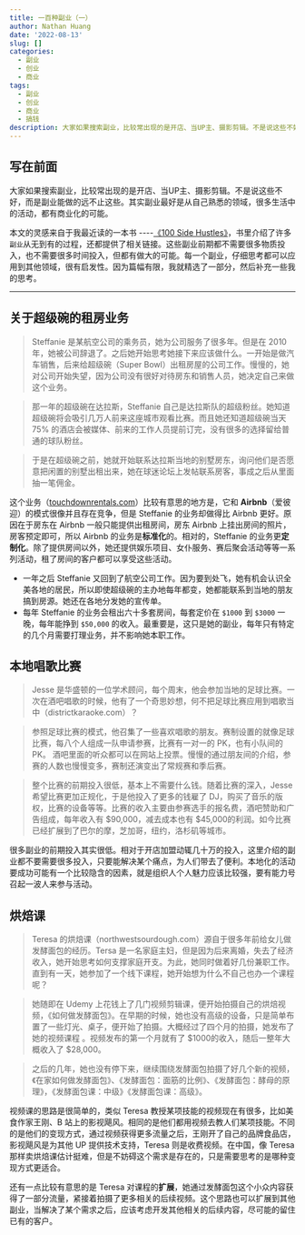 ```yaml
---
title: 一百种副业（一）
author: Nathan Huang
date: '2022-08-13'
slug: []
categories:
  - 副业
  - 创业
  - 商业
tags:
  - 副业
  - 创业
  - 商业
  - 搞钱
description: 大家如果搜索副业，比较常出现的是开店、当UP主、摄影剪辑。不是说这些不好，而是副业能做的远不止这些。副业最好是从自己熟悉的领域，很多生活中的活动，都有商业化的可能。
---
```





## 写在前面

大家如果搜索副业，比较常出现的是开店、当UP主、摄影剪辑。不是说这些不好，而是副业能做的远不止这些。其实副业最好是从自己熟悉的领域，很多生活中的活动，都有商业化的可能。

本文的灵感来自于我最近读的一本书 ----[《100 Side Hustles》](https://book.douban.com/subject/34436039/)，书里介绍了许多`副业`从无到有的过程，还都提供了相关链接。这些副业前期都不需要很多物质投入，也不需要很多时间投入，但都有做大的可能。每一个副业，仔细思考都可以应用到其他领域，很有启发性。因为篇幅有限，我就精选了一部分，然后补充一些我的思考。

---

## 关于超级碗的租房业务

> Steffanie 是某航空公司的乘务员，她为公司服务了很多年。但是在 2010 年，她被公司辞退了。之后她开始思考她接下来应该做什么。一开始是做汽车销售，后来给超级碗（Super Bowl）出租房屋的公司工作。慢慢的，她对公司开始失望，因为公司没有很好对待房东和销售人员，她决定自己来做这个业务。
> 

> 那一年的超级碗在达拉斯，Steffanie 自己是达拉斯队的超级粉丝。她知道超级碗将会吸引几万人前来这座城市观看比赛。而且她还知道超级碗当天 75% 的酒店会被媒体、前来的工作人员提前订完，没有很多的选择留给普通的球队粉丝。
> 

> 于是在超级碗之前，她就开始联系达拉斯当地的别墅房东，询问他们是否愿意把闲置的别墅出租出来，她在球迷论坛上发帖联系房客，事成之后从里面抽一笔佣金。
> 

这个业务（[touchdownrentals.com](https://www.touchdownrentals.com/)）比较有意思的地方是，它和 **Airbnb**（爱彼迎）的模式很像并且存在竞争，但是 Steffanie 的业务却做得比 Airbnb 更好。原因在于房东在 Airbnb 一般只能提供出租房间，房东 Airbnb 上挂出房间的照片，房客预定即可，所以 Airbnb 的业务是**标准化**的。相对的，Steffanie 的业务更**定制化**。除了提供房间以外，她还提供娱乐项目、女仆服务、赛后聚会活动等等一系列活动，租了房间的客户都可以享受这些活动。

- 一年之后 Steffanie 又回到了航空公司工作。因为要到处飞，她有机会认识全美各地的居民，所以即使超级碗的主办地每年都变，她都能联系到当地的朋友搞到房源。她还在各地分发她的宣传单。
- 每年 Steffanie 的业务会租出六十多套房间，每套定价在 `$1000` 到 `$3000` 一晚，每年能挣到 `$50,000` 的收入。最重要是，这只是她的副业，每年只有特定的几个月需要打理业务，并不影响她本职工作。

## 本地唱歌比赛

> Jesse 是华盛顿的一位学术顾问，每个周末，他会参加当地的足球比赛。一次在酒吧唱歌的时候，他有了一个奇思妙想，何不把足球比赛应用到唱歌当中（districtkaraoke.com）？
> 

> 参照足球比赛的模式，他召集了一些喜欢唱歌的朋友。赛制设置的就像足球比赛，每八个人组成一队申请参赛，比赛有一对一的 PK，也有小队间的 PK。 酒吧里面的听众都可以在网站上投票。慢慢的通过朋友间的介绍，参赛的人数也慢慢变多，赛制还演变出了常规赛和季后赛。
> 

> 整个比赛的前期投入很低，基本上不需要什么钱。随着比赛的深入，Jesse 希望比赛更加正规化，于是他投入了更多的钱雇了 DJ，购买了音乐的版权，比赛的设备等等。比赛的收入主要由参赛选手的报名费，酒吧赞助和广告组成，每年收入有 $90,000，减去成本也有 $45,000的利润。如今比赛已经扩展到了巴尔的摩，芝加哥，纽约，洛杉矶等城市。
> 

很多副业的前期投入其实很低。相对于开店加盟动辄几十万的投入，这里介绍的副业都不要需要很多投入，只要能解决某个痛点，为人们带去了便利。本地化的活动要成功可能有一个比较隐含的因素，就是组织人个人魅力应该比较强，要有能力号召起一波人来参与活动。

## 烘焙课

> Teresa 的烘焙课（northwestsourdough.com）源自于很多年前给女儿做发酵面包的经历。Tersa 是一名家庭主妇，但是因为后来离婚，失去了经济收入，她开始思考如何支撑家庭开支。为此，她同时做着好几份兼职工作。直到有一天，她参加了一个线下课程，她开始想为什么不自己也办一个课程呢？
> 

> 她随即在 Udemy 上花钱上了几门视频剪辑课，便开始拍摄自己的烘焙视频，《如何做发酵面包》。在早期的时候，她也没有高级的设备，只是简单布置了一些灯光、桌子，便开始了拍摄。大概经过了四个月的拍摄，她发布了她的视频课程 。视频发布的第一个月就有了 $1000的收入，随后一整年大概收入了 $28,000。
> 

> 之后的几年，她也没有停下来，继续围绕发酵面包拍摄了好几个新的视频，《在家如何做发酵面包》、《发酵面包：面筋的比例》、《发酵面包：酵母的原理》，《发酵面包课：中级》《发酵面包课：高级》。
> 

视频课的思路是很简单的，类似 Teresa 教授某项技能的视频现在有很多，比如美食作家王刚、B 站上的影视飓风。相同的是他们都用视频去教人们某项技能。不同的是他们的变现方式，通过视频获得更多流量之后，王刚开了自己的品牌食品店，影视飓风是为其他 UP 提供技术支持，Teresa 则是收费视频。在中国，像 Teresa 那样卖烘焙课估计挺难，但是不妨碍这个需求是存在的，只是需要思考的是哪种变现方式更适合。

还有一点比较有意思的是 Teresa 对课程的**扩展**，她通过发酵面包这个小众内容获得了一部分流量，紧接着拍摄了更多相关的后续视频。这个思路也可以扩展到其他副业，当解决了某个需求之后，应该考虑开发其他相关的后续内容，尽可能的留住已有的客户。